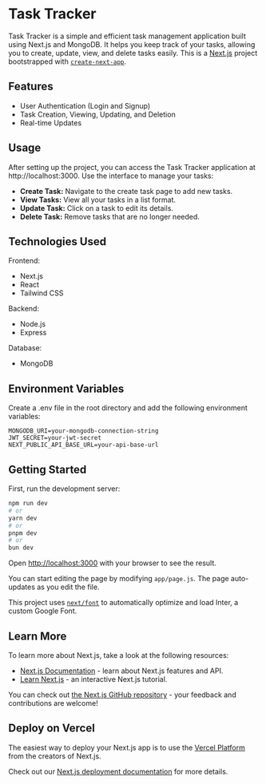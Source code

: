 # Task Tracker

Task Tracker is a simple and efficient task management application built using Next.js and MongoDB. It helps you keep track of your tasks, allowing you to create, update, view, and delete tasks easily.
This is a [Next.js](https://nextjs.org/) project bootstrapped with [`create-next-app`](https://github.com/vercel/next.js/tree/canary/packages/create-next-app).

## Features

- User Authentication (Login and Signup)
- Task Creation, Viewing, Updating, and Deletion
- Real-time Updates

## Usage

After setting up the project, you can access the Task Tracker application at http://localhost:3000. Use the interface to manage your tasks:

- **Create Task:** Navigate to the create task page to add new tasks.
- **View Tasks:** View all your tasks in a list format.
- **Update Task:** Click on a task to edit its details.
- **Delete Task:** Remove tasks that are no longer needed.

## Technologies Used

Frontend:

- Next.js
- React
- Tailwind CSS

Backend:

- Node.js
- Express

Database:

- MongoDB

## Environment Variables

Create a .env file in the root directory and add the following environment variables:

```
MONGODB_URI=your-mongodb-connection-string
JWT_SECRET=your-jwt-secret
NEXT_PUBLIC_API_BASE_URL=your-api-base-url
```

## Getting Started

First, run the development server:

```bash
npm run dev
# or
yarn dev
# or
pnpm dev
# or
bun dev
```

Open [http://localhost:3000](http://localhost:3000) with your browser to see the result.

You can start editing the page by modifying `app/page.js`. The page auto-updates as you edit the file.

This project uses [`next/font`](https://nextjs.org/docs/basic-features/font-optimization) to automatically optimize and load Inter, a custom Google Font.

## Learn More

To learn more about Next.js, take a look at the following resources:

- [Next.js Documentation](https://nextjs.org/docs) - learn about Next.js features and API.
- [Learn Next.js](https://nextjs.org/learn) - an interactive Next.js tutorial.

You can check out [the Next.js GitHub repository](https://github.com/vercel/next.js/) - your feedback and contributions are welcome!

## Deploy on Vercel

The easiest way to deploy your Next.js app is to use the [Vercel Platform](https://vercel.com/new?utm_medium=default-template&filter=next.js&utm_source=create-next-app&utm_campaign=create-next-app-readme) from the creators of Next.js.

Check out our [Next.js deployment documentation](https://nextjs.org/docs/deployment) for more details.
